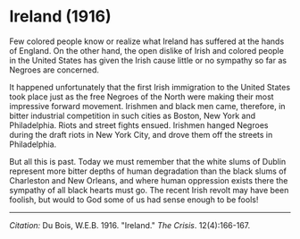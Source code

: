 <!--
title:   Ireland
author:  Du Bois, W.E.B.
journal: The Crisis
year:    1916
volume:  12
issue:   4
pages:   166-167
-->
# Ireland (1916)

Few colored people know or realize what Ireland has suffered at the hands of England. On the other hand, the open dislike of Irish and colored people in the United States has given the Irish cause little or no sympathy so far as Negroes are concerned.

It happened unfortunately that the first Irish immigration to the United States took place just as the free Negroes of the North were making their most impressive forward movement. Irishmen and black men came, therefore, in bitter industrial competition in such cities as Boston, New York and Philadelphia. Riots and street fights ensued. Irishmen hanged Negroes during the draft riots in New York City, and drove them off the streets in Philadelphia.

But all this is past. Today we must remember that the white slums of Dublin represent more bitter depths of human degradation than the black slums of Charleston and New Orleans, and where human oppression exists there the sympathy of all black hearts must go. The recent Irish revolt may have been foolish, but would to God some of us had sense enough to be fools!

______________
*Citation:* Du Bois, W.E.B. 1916. "Ireland." *The Crisis*. 12(4):166-167.
